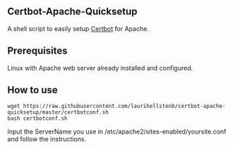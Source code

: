 ## Certbot-Apache-Quicksetup

A shell script to easily setup [Certbot](https://certbot.eff.org/) for Apache.

## Prerequisites

Linux with Apache web server already installed and configured. 

## How to use

```
wget https://raw.githubusercontent.com/laurihellstenb/certbot-apache-quicksetup/master/certbotconf.sh
bash certbotconf.sh
```
Input the ServerName you use in /etc/apache2/sites-enabled/yoursite.conf and follow the instructions.
